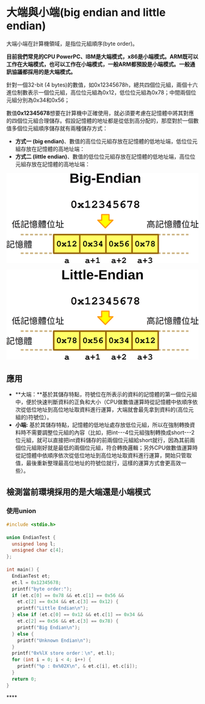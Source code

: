 # 大端與小端\(big endian and little endian\)

大端小端在計算機領域，是指位元組順序\(byte order\)。

 **目前我們常見的CPU PowerPC、IBM是大端模式，x86是小端模式。ARM既可以工作在大端模式，也可以工作在小端模式，一般ARM都預設是小端模式。一般通訊協議都採用的是大端模式。**

針對一個32-bit \(4 bytes\)的數值，如0x12345678h，總共四個位元組，兩個十六進位制數表示一個位元組，高位位元組為0x12，低位位元組為0x78；中間兩個位元組分別為0x34和0x56；

 數值**0x12345678**想要在計算機中正確使用，就必須要考慮在記憶體中將其對應的四個位元組合理儲存。假設記憶體的地址都是從低到高分配的，那麼對於一個數值多個位元組順序儲存就有兩種儲存方式：

*  **方式一 \(big endian\)**、數值的高位位元組存放在記憶體的低地址端，低位位元組存放在記憶體的高地址端：
* **方式二 \(little endian\)**、數值的低位位元組存放在記憶體的低地址端，高位位元組存放在記憶體的高地址端：

![Big endian&#x7BC4;&#x4F8B;](../.gitbook/assets/big-endian.png)

![Little endian&#x7BC4;&#x4F8B;](../.gitbook/assets/little-endian.png)

## 應用

* **大端：**基於其儲存特點，符號位在所表示的資料的記憶體的第一個位元組中，便於快速判斷資料的正負和大小（CPU做數值運算時從記憶體中依順序依次從低位地址到高位地址取資料進行運算，大端就會最先拿到資料的\(高位元組的\)符號位）。
*  **小端:** 基於其儲存特點，記憶體的低地址處存放低位元組，所以在強制轉換資料時不需要調整位元組的內容（比如，把int---4位元組強制轉換成short---2位元組，就可以直接把int資料儲存的前兩個位元組給short就行，因為其前兩個位元組剛好就是最低的兩個位元組，符合轉換邏輯；另外CPU做數值運算時從記憶體中依順序依次從低位地址到高位地址取資料進行運算，開始只管取值，最後重新整理最高位地址的符號位就行，這樣的運算方式會更高效一些）。

##  **檢測當前環境採用的是大端還是小端模式**

### **使用union**

```c
#include <stdio.h>

union EndianTest {
  unsigned long l;
  unsigned char c[4];
};

int main() {
  EndianTest et;
  et.l = 0x12345678;
  printf("byte order:");
  if (et.c[0] == 0x78 && et.c[1] == 0x56 &&
    et.c[2] == 0x34 && et.c[3] == 0x12) {
    printf("Little Endian\n");
  } else if (et.c[0] == 0x12 && et.c[1] == 0x34 &&
    et.c[2] == 0x56 && et.c[3] == 0x78) {
    printf("Big Endian\n");
  } else {
    printf("Unknown Endian\n");
  }
  printf("0x%lX store order：\n", et.l);
  for (int i = 0; i < 4; i++) {
    printf("%p : 0x%02X\n", & et.c[i], et.c[i]);
  }
  return 0;
}
```

\*\*\*\*



